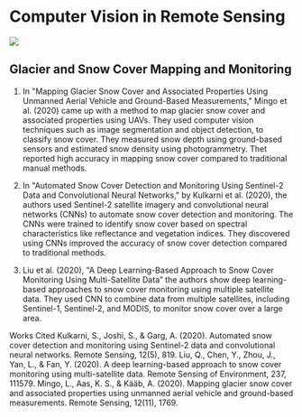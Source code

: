 # Computer Vision in Remote Sensing

![](https://media.giphy.com/media/Ju7l5y9osyymQ/giphy.gif)

## Glacier and Snow Cover Mapping and Monitoring

1)	In "Mapping Glacier Snow Cover and Associated Properties Using Unmanned Aerial Vehicle and Ground-Based Measurements," Mingo et al. (2020) came up with a method to map glacier snow cover and associated properties using UAVs. They used computer vision techniques such as image segmentation and object detection, to classify snow cover. They measured snow depth using ground-based sensors and estimated snow density using photogrammetry. Thet reported high accuracy in mapping snow cover compared to traditional manual methods.

2)	In "Automated Snow Cover Detection and Monitoring Using Sentinel-2 Data and Convolutional Neural Networks," by Kulkarni et al. (2020), the authors used Sentinel-2 satellite imagery and convolutional neural networks (CNNs) to automate snow cover detection and monitoring. The CNNs were trained to identify snow cover based on spectral characteristics like reflectance and vegetation indices. They discovered using CNNs improved the accuracy of snow cover detection compared to traditional methods.

3)	Liu et al. (2020), "A Deep Learning-Based Approach to Snow Cover Monitoring Using Multi-Satellite Data” the authors show deep learning-based approaches to snow cover monitoring using multiple satellite data. They used CNN to combine data from multiple satellites, including Sentinel-1, Sentinel-2, and MODIS, to monitor snow cover over a large area.

Works Cited
Kulkarni, S., Joshi, S., & Garg, A. (2020). Automated snow cover detection and monitoring using Sentinel-2 data and convolutional neural networks. Remote Sensing, 12(5), 819. 
Liu, Q., Chen, Y., Zhou, J., Yan, L., & Fan, Y. (2020). A deep learning-based approach to snow cover monitoring using multi-satellite data. Remote Sensing of Environment, 237, 111579.
Mingo, L., Aas, K. S., & Kääb, A. (2020). Mapping glacier snow cover and associated properties using unmanned aerial vehicle and ground-based measurements. Remote Sensing, 12(11), 1769. 
